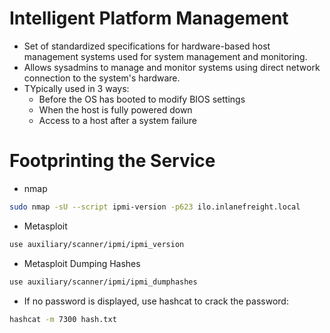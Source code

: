 # Intelligent Platform Management 
- Set of standardized specifications for hardware-based host management systems used for system management and monitoring.
- Allows sysadmins to manage and monitor systems using direct network connection to the system's hardware.
- TYpically used in 3 ways:
	- Before the OS has booted to modify BIOS settings
	- When the host is fully powered down
	- Access to a host after a system failure

# Footprinting the Service
- nmap
```bash
sudo nmap -sU --script ipmi-version -p623 ilo.inlanefreight.local
```
- Metasploit
```bash
use auxiliary/scanner/ipmi/ipmi_version
```
- Metasploit Dumping Hashes
```bash
use auxiliary/scanner/ipmi/ipmi_dumphashes
```
- If no password is displayed, use hashcat to crack the password:
```bash
hashcat -m 7300 hash.txt
```